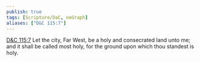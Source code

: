 ```yaml
---
publish: true
tags: [Scripture/DaC, noGraph]
aliases: ["D&C 115:7"]
---
```

[D&C 115:7](https://churchofjesuschrist.org/study/scriptures/dc-testament/dc/115?lang=eng&id=p7#p7) Let the city, Far West, be a holy and consecrated land unto me; and it shall be called most holy, for the ground upon which thou standest is holy.
